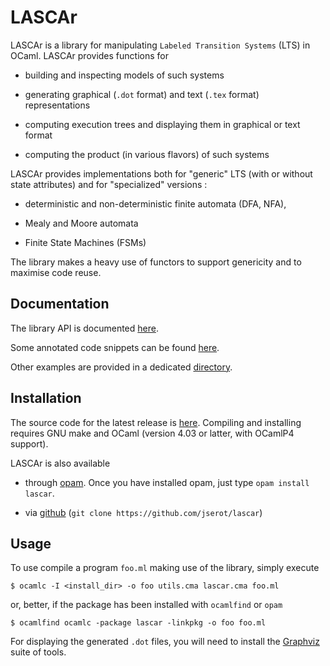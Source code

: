 LASCAr 
======

LASCAr is a library for manipulating `Labeled Transition Systems` (LTS) in OCaml.
LASCAr provides functions for

* building and inspecting models of such systems

* generating graphical (`.dot` format) and text (`.tex` format) representations

* computing execution trees and displaying them in graphical or text format

* computing the product (in various flavors) of such systems

LASCAr provides implementations both for "generic" LTS (with or without state attributes) and for "specialized" versions :

* deterministic and non-deterministic finite automata (DFA, NFA),

* Mealy and Moore automata

* Finite State Machines (FSMs)

The library makes a heavy use of functors to support genericity and to maximise code reuse. 

Documentation
-------------

The library API is documented [here][api].

Some annotated code snippets can be found [here][example-slides].

Other examples are provided in a dedicated [directory][examples].

[api]: http://cloud.ip.univ-bpclermont.fr/~serot/lascar/doc/api/index.html
[example-slides]: http://cloud.ip.univ-bpclermont.fr/~serot/lascar/doc/examples/examples.html
[examples]: https://github.com/jserot/lascar/tree/master/examples

Installation
------------

The source code for the latest release is [here][]. Compiling and installing requires GNU make and
OCaml (version 4.03 or latter, with OCamlP4 support).

[here]: http://cloud.ip.univ-bpclermont.fr/~serot/lascar/src/lascar.tar.gz

LASCAr is also available 

* through [opam][]. Once you have installed opam, just type `opam install lascar`.

* via [github][] (`git clone https://github.com/jserot/lascar`)

[opam]: https://opam.ocaml.org
[github]: https://github.com/jserot/lascar

Usage
-----

To use compile a program `foo.ml` making use of the library, simply execute

    $ ocamlc -I <install_dir> -o foo utils.cma lascar.cma foo.ml
    
or, better, if the package has been installed with `ocamlfind` or `opam` 

    $ ocamlfind ocamlc -package lascar -linkpkg -o foo foo.ml

For displaying the generated `.dot` files, you will need to install the [Graphviz][] suite of tools.

[Graphviz]: http://www.graphviz.org

